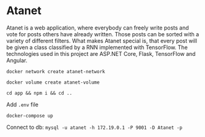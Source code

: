 # Atanet
Atanet is a web application, where everybody can freely write posts and vote for posts others have already written. Those posts can be sorted with a variety of different filters. What makes Atanet special is, that every post will be given a class classified by a RNN implemented with TensorFlow.
The technologies used in this project are ASP.NET Core, Flask, TensorFlow and Angular.

`docker network create atanet-network`

`docker volume create atanet-volume`

`cd app && npm i && cd ..`

Add `.env` file

`docker-compose up` 

Connect to db:
`mysql -u atanet -h 172.19.0.1 -P 9001 -D Atanet -p`